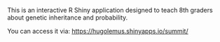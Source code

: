 This is an interactive R Shiny application designed to teach 8th graders about genetic inheritance and probability.

You can access it via: https://hugolemus.shinyapps.io/summit/

